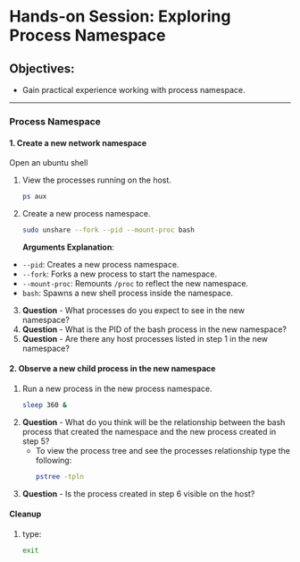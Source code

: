 # Hands-on Session: Exploring Process Namespace

## Objectives:
- Gain practical experience working with process namespace.

---

### Process Namespace

#### 1. Create a new network namespace
Open an ubuntu shell
1. View the processes running on the host.
   ```bash
   ps aux
   ```
2. Create a new process namespace.
   ```bash
   sudo unshare --fork --pid --mount-proc bash
   ```
   **Arguments Explanation**:
  - `--pid`: Creates a new process namespace.
  - `--fork`: Forks a new process to start the namespace.
  - `--mount-proc`: Remounts `/proc` to reflect the new namespace.
  - `bash`: Spawns a new shell process inside the namespace.

3. **Question** - What processes do you expect to see in the new namespace?
4. **Question** - What is the PID of the bash process in the new namespace?
5. **Question** - Are there any host processes listed in step 1 in the new namespace?

#### 2. Observe a new child process in the new namespace

1. Run a new process in the new process namespace.
   ```bash
   sleep 360 &
   ```
2. **Question** - What do you think will be the relationship between the bash process that created the namespace and the new process created in step 5?
   - To view the process tree and see the processes relationship type the following:
      ```bash
      pstree -tpln
      ```
3. **Question** - Is the process created in step 6 visible on the host?
#### Cleanup
1. type:
   ```bash
   exit
   ```